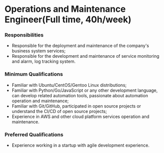 # Operations and Maintenance Engineer(Full time, 40h/week)

### Responsibilities

- Responsible for the deployment and maintenance of the company's business system services;
- Responsible for the development and maintenance of service monitoring and alarm, log tracking system.

### Minimum Qualifications

- Familiar with Ubuntu/CentOS/Gentoo Linux distributions;
- Familiar with Python/Go/JavaScript or any other development language, can develop related automation tools, passionate about automation operation and maintenance;
- Familiar with Git/GitHub, participated in open source projects or understand the CI/CD of open source projects;
- Experience in AWS and other cloud platform services operation and maintenance.

### Preferred Qualifications

- Experience working in a startup with agile development experience.
